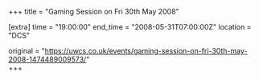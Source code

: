 +++
title = "Gaming Session on Fri 30th May 2008"

[extra]
time = "19:00:00"
end_time = "2008-05-31T07:00:00Z"
location = "DCS"

original = "https://uwcs.co.uk/events/gaming-session-on-fri-30th-may-2008-1474489009573/"    
+++



